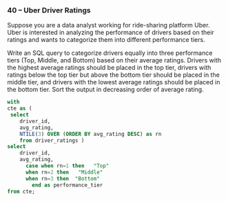 ###  40 – Uber Driver Ratings

Suppose you are a data analyst working for ride-sharing platform Uber. Uber is interested in analyzing the performance of drivers based on their ratings and wants to categorize them into different performance tiers. 

Write an SQL query to categorize drivers equally into three performance tiers (Top, Middle, and Bottom) based on their average ratings. Drivers with the highest average ratings should be placed in the top tier, drivers with ratings below the top tier but above the bottom tier should be placed in the middle tier, and drivers with the lowest average ratings should be placed in the bottom tier. Sort the output in decreasing order of average rating.


```sql
with 
cte as (
 select 
    driver_id,
    avg_rating,
    NTILE(3) OVER (ORDER BY avg_rating DESC) as rn
	from driver_ratings )
select 
    driver_id,
    avg_rating,
      case when rn=1 then   "Top"
      when rn=2 then   "Middle"
      when rn=3 then  "Bottom"
		end as performance_tier 
from cte;
```

